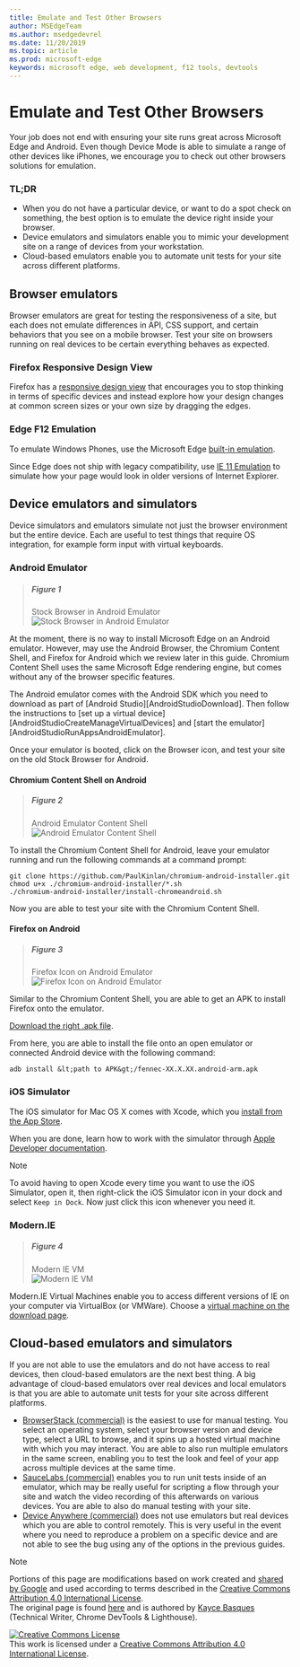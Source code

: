 ```yaml
---
title: Emulate and Test Other Browsers
author: MSEdgeTeam
ms.author: msedgedevrel
ms.date: 11/20/2019
ms.topic: article
ms.prod: microsoft-edge
keywords: microsoft edge, web development, f12 tools, devtools
---
```

<!-- Copyright Kayce Basques 

   Licensed under the Apache License, Version 2.0 (the "License");
   you may not use this file except in compliance with the License.
   You may obtain a copy of the License at

       http://www.apache.org/licenses/LICENSE-2.0

   Unless required by applicable law or agreed to in writing, software
   distributed under the License is distributed on an "AS IS" BASIS,
   WITHOUT WARRANTIES OR CONDITIONS OF ANY KIND, either express or implied.
   See the License for the specific language governing permissions and
   limitations under the License.  -->





# Emulate and Test Other Browsers 




Your job does not end with ensuring your site runs great across Microsoft Edge and Android.  Even though Device Mode is able to simulate a range of other devices like iPhones, we encourage you to check out other browsers solutions for emulation.  

### TL;DR   

*   When you do not have a particular device, or want to do a spot check on something, the best option is to emulate the device right inside your browser.  
*   Device emulators and simulators enable you to mimic your development site on a range of devices from your workstation.  
*   Cloud-based emulators enable you to automate unit tests for your site across different platforms.  

## Browser emulators  

Browser emulators are great for testing the responsiveness of a site, but each does not emulate differences in API, CSS support, and certain behaviors that you see on a mobile browser.  Test your site on browsers running on real devices to be certain everything behaves as expected.  

### Firefox Responsive Design View  

Firefox has a [responsive design view][MDNResponsiveDesignMode] that encourages you to stop thinking in terms of specific devices and instead explore how your design changes at common screen sizes or your own size by dragging the edges.  

### Edge F12 Emulation  

To emulate Windows Phones, use the Microsoft Edge [built-in emulation][DevToolsEdgeHtmlEmulation].  

Since Edge does not ship with legacy compatibility, use [IE 11 Emulation][Ie11DevToolsEmulation] to simulate how your page would look in older versions of Internet Explorer.  

## Device emulators and simulators  

Device simulators and emulators simulate not just the browser environment but the entire device.  Each are useful to test things that require OS integration, for example form input with virtual keyboards.  

### Android Emulator  

> ##### Figure 1  
> Stock Browser in Android Emulator  
> ![Stock Browser in Android Emulator][ImageAndroidEmulatorStockBrowser]  

At the moment, there is no way to install Microsoft Edge on an Android emulator.  However, may use the Android Browser, the Chromium Content Shell, and Firefox for Android which we review later in this guide.  Chromium Content Shell uses the same Microsoft Edge rendering engine, but comes without any of the browser specific features.  

The Android emulator comes with the Android SDK which you need to download as part of [Android Studio][AndroidStudioDownload].  Then follow the instructions to [set up a virtual device][AndroidStudioCreateManageVirtualDevices] and [start the emulator][AndroidStudioRunAppsAndroidEmulator].  

Once your emulator is booted, click on the Browser icon, and test your site on the old Stock Browser for Android.  

#### Chromium Content Shell on Android  

> ##### Figure 2  
> Android Emulator Content Shell  
> ![Android Emulator Content Shell][ImageAndroidEmulatorContentShell]  

To install the Chromium Content Shell for Android, leave your emulator running and run the following commands at a command prompt:  

```shell
git clone https://github.com/PaulKinlan/chromium-android-installer.git
chmod u+x ./chromium-android-installer/*.sh
./chromium-android-installer/install-chromeandroid.sh
```  

Now you are able to test your site with the Chromium Content Shell.  

#### Firefox on Android  

> ##### Figure 3  
> Firefox Icon on Android Emulator  
> ![Firefox Icon on Android Emulator][ImageAndroidEmulatorFirefoxBrowser]  

Similar to the Chromium Content Shell, you are able to get an APK to install Firefox onto the emulator.  

[Download the right .apk file][MozillaFirefoxDownload].  

From here, you are able to install the file onto an open emulator or connected Android device with the following command:  

```shell
adb install &lt;path to APK&gt;/fennec-XX.X.XX.android-arm.apk
```  

### iOS Simulator  

The iOS simulator for Mac OS X comes with Xcode, which you [install from the App Store][MacAppStoreXcode].  

When you are done, learn how to work with the simulator through [Apple Developer documentation][AppleSimulatorHelp].  

> [!NOTE]
> To avoid having to open Xcode every time you want to use the iOS Simulator, open it, then right-click the iOS Simulator icon in your dock and select `Keep in Dock`.  Now just click this icon whenever you need it.  

### Modern.IE  

> ##### Figure 4  
> Modern IE VM  
> ![Modern IE VM][ImageVMModernIe]  

Modern.IE Virtual Machines enable you to access different versions of IE on your computer via VirtualBox \(or VMWare\).  Choose a [virtual machine on the download page][IeEdgeVmsDownloads].  

## Cloud-based emulators and simulators  

If you are not able to use the emulators and do not have access to real devices, then cloud-based emulators are the next best thing.  A big advantage of cloud-based emulators over real devices and local emulators is that you are able to automate unit tests for your site across different platforms.  

*   [BrowserStack (commercial)][BrowserStack] is the easiest to use for manual testing.  You select an operating system, select your browser version and device type, select a URL to browse, and it spins up a hosted virtual machine with which you may interact.  You are able to also run multiple emulators in the same screen, enabling you to test the look and feel of your app across multiple devices at the same time.  
*   [SauceLabs (commercial)][SauceLabs] enables you to run unit tests inside of an emulator, which may be really useful for scripting a flow through your site and watch the video recording of this afterwards on various devices.  You are able to also do manual testing with your site.  
*   [Device Anywhere (commercial)][AppExperience] does not use emulators but real devices which you are able to control remotely.  This is very useful in the event where you need to reproduce a problem on a specific device and are not able to see the bug using any of the options in the previous guides.  

 



<!-- image links -->  

[ImageAndroidEmulatorStockBrowser]: images/android-emulator-stock-browser.msft.png "Figure 1: Stock Browser in Android Emulator"  
[ImageAndroidEmulatorContentShell]: images/android-avd-contentshell.msft.png "Figure 2: Android Emulator Content Shell"  
[ImageAndroidEmulatorFirefoxBrowser]: images/ff-on-android-emulator.msft.png "Figure 3: Firefox Icon on Android Emulator"  
[ImageVMModernIe]: images/modern-ie-simulator.msft.png "Figure 4: Modern IE VM"  

<!-- links -->  

[DevToolsEdgeHtmlEmulation]: ../../devtools-guide/emulation "DevTools (EdgeHTML) - Emulation"  

[AppExperience]: https://www.sigos.com/app-experience/ "App Experience"  
[AppleSimulatorHelp]: https://help.apple.com/simulator/mac/current "Simulator Help - current | Apple"  
[BrowserStack]: https://www.browserstack.com/automate "BrowserStack"  
[IeEdgeVmsDownloads]: https://developer.microsoft.com/microsoft-edge/tools/vms/ "Download virtual machines - Microsoft Edge"  
[Ie11DevToolsEmulation]: https://docs.microsoft.com/previous-versions/windows/internet-explorer/ie-developer/samples/dn255001(v=vs.85) "Emulate browsers, screen sizes, and GPS locations"  
[MacAppStoreXcode]: https://itunes.apple.com/app/xcode/id497799835 "Xcode on the Mac App Store"  
[MDNResponsiveDesignMode]: https://developer.mozilla.org/docs/Tools/Responsive_Design_View "Responsive Design Mode | MDN"  
[MozillaFirefoxDownload]: https://www.mozilla.org/firefox/all/#product-android-beta "Download the Firefox Browser"  
[SauceLabs]: https://saucelabs.com "Sauce Labs"  

> [!NOTE]
> Portions of this page are modifications based on work created and [shared by Google][GoogleSitePolicies] and used according to terms described in the [Creative Commons Attribution 4.0 International License][CCA4IL].  
> The original page is found [here](https://developers.google.com/web/tools/chrome-devtools/device-mode/testing-other-browsers) and is authored by [Kayce Basques][KayceBasques] \(Technical Writer, Chrome DevTools & Lighthouse\).  

[![Creative Commons License][CCby4Image]][CCA4IL]  
This work is licensed under a [Creative Commons Attribution 4.0 International License][CCA4IL].  

[CCA4IL]: http://creativecommons.org/licenses/by/4.0  
[CCby4Image]: https://i.creativecommons.org/l/by/4.0/88x31.png  
[GoogleSitePolicies]: https://developers.google.com/terms/site-policies  
[KayceBasques]: https://developers.google.com/web/resources/contributors/kaycebasques  
